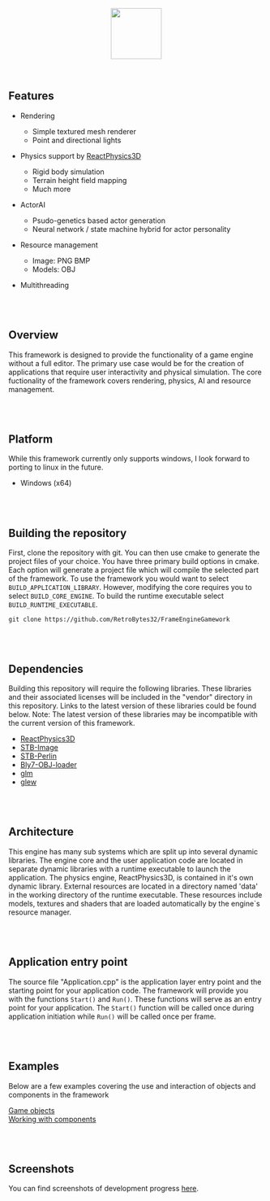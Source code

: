 <p align="center">
  <img src="https://github.com/RetroBytes32/FrameEngineGamework/blob/main/demo/bio.png"  width="100" height="100">
</p>


<br>

## Features

- Rendering
  - Simple textured mesh renderer
  - Point and directional lights

- Physics support by <a href="https://github.com/DanielChappuis/reactphysics3d">ReactPhysics3D</a>⁭
  - Rigid body simulation
  - Terrain height field mapping
  - Much more

- ActorAI
  - Psudo-genetics based actor generation
  - Neural network / state machine hybrid for actor personality

- Resource management
  - Image: PNG BMP
  - Models: OBJ

- Multithreading


<br><br/>


## Overview
 This framework is designed to provide the functionality of a game engine without a full editor. The primary use case would be for the creation of applications that require user interactivity and physical simulation. The core fuctionality of the framework covers rendering, physics, AI and resource management.


<br><br/>


## Platform
While this framework currently only supports windows, I look forward to porting to linux in the future.
- Windows (x64)


<br><br/>


##  Building the repository
First, clone the repository with git. You can then use cmake to generate the project files of your choice. You have three primary build options in cmake. Each option will generate a project file which will compile the selected part of the framework. To use the framework you would want to select `BUILD_APPLICATION_LIBRARY`. However, modifying the core requires you to select `BUILD_CORE_ENGINE`. To build the runtime executable select `BUILD_RUNTIME_EXECUTABLE`.

```
git clone https://github.com/RetroBytes32/FrameEngineGamework
```


<br><br/>


## Dependencies
Building this repository will require the following libraries. These libraries and their associated licenses will be included in the "vendor" directory in this repository.
Links to the latest version of these libraries could be found below. Note: The latest version of these libraries may be incompatible with the current version of this framework.

* <a href="https://github.com/DanielChappuis/reactphysics3d">ReactPhysics3D</a>⁭
* <a href="https://github.com/nothings/stb">STB-Image</a>⁭
* <a href="https://github.com/nothings/stb">STB-Perlin</a>⁭
* <a href="https://github.com/Bly7/OBJ-Loader">Bly7-OBJ-loader</a>⁭
* <a href="https://github.com/icaven/glm">glm</a>⁭
* <a href="https://github.com/nigels-com/glew">glew</a>⁭



<br><br/>


## Architecture
 This engine has many sub systems which are split up into several dynamic libraries. The engine core and the user application code are located in separate dynamic libraries with a runtime executable to launch the application. The physics engine, ReactPhysics3D, is contained in it's own dynamic library. External resources are located in a directory named 'data' in the working directory of the runtime executable. These resources include models, textures and shaders that are loaded automatically by the engine`s resource manager.


<br><br/>


## Application entry point
The source file "Application.cpp" is the application layer entry point and the starting point for your application code.
The framework will provide you with the functions `Start()` and `Run()`. These functions will serve as an entry point for your application.
The `Start()` function will be called once during application initiation while `Run()` will be called once per frame.


<br><br/>


## Examples
Below are a few examples covering the use and interaction of objects and components in the framework

[Game objects](https://github.com/RetroBytes32/FrameEngineGamework/wiki/Game-objects)
<br>
[Working with components](https://github.com/RetroBytes32/FrameEngineGamework/wiki/Working-with-components)


<br><br/>


## Screenshots
You can find screenshots of development progress [here](https://github.com/RetroBytes32/GameEngineFramework/wiki/Screenshots).


<br><br/>

